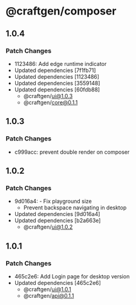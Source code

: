 # @craftgen/composer

## 1.0.4

### Patch Changes

- 1123486: Add edge runtime indicator
- Updated dependencies [7f1fb71]
- Updated dependencies [1123486]
- Updated dependencies [3559148]
- Updated dependencies [60fdb88]
  - @craftgen/ui@1.0.3
  - @craftgen/core@0.1.1

## 1.0.3

### Patch Changes

- c999acc: prevent double render on composer

## 1.0.2

### Patch Changes

- 9d016a4: - Fix playground size
  - Prevent backspace navigating in desktop
- Updated dependencies [9d016a4]
- Updated dependencies [b2a663e]
  - @craftgen/ui@1.0.2

## 1.0.1

### Patch Changes

- 465c2e6: Add Login page for desktop version
- Updated dependencies [465c2e6]
  - @craftgen/ui@1.0.1
  - @craftgen/api@0.1.1
